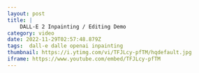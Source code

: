 ```yaml
---
layout: post
title: |
    DALL-E 2 Inpainting / Editing Demo
category: video
date: 2022-11-29T02:57:48.879Z
tags:  dall-e dalle openai inpainting
thumbnail: https://i.ytimg.com/vi/TFJLcy-pfTM/hqdefault.jpg
iframe: https://www.youtube.com/embed/TFJLcy-pfTM
---
```


